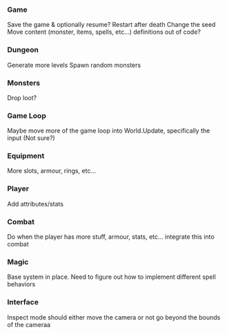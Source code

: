 ### Game
Save the game & optionally resume?
Restart after death
Change the seed
Move content (monster, items, spells, etc...) definitions out of code?

### Dungeon
Generate more levels
Spawn random monsters

### Monsters
Drop loot?

### Game Loop
Maybe move more of the game loop into World.Update, specifically the input (Not sure?)

### Equipment
More slots, armour, rings, etc...

### Player
Add attributes/stats

### Combat
Do when the player has more stuff, armour, stats, etc... integrate this into combat

### Magic
Base system in place. Need to figure out how to implement different spell behaviors

### Interface
Inspect mode should either move the camera or not go beyond the bounds of the cameraa